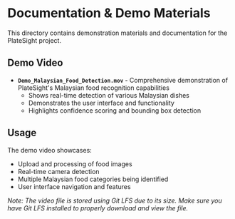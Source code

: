 # Documentation & Demo Materials

This directory contains demonstration materials and documentation for the PlateSight project.

## Demo Video

- **`Demo_Malaysian_Food_Detection.mov`** - Comprehensive demonstration of PlateSight's Malaysian food recognition capabilities
  - Shows real-time detection of various Malaysian dishes
  - Demonstrates the user interface and functionality
  - Highlights confidence scoring and bounding box detection

## Usage

The demo video showcases:
- Upload and processing of food images
- Real-time camera detection
- Multiple Malaysian food categories being identified
- User interface navigation and features

*Note: The video file is stored using Git LFS due to its size. Make sure you have Git LFS installed to properly download and view the file.*
